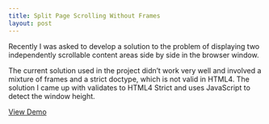 ```yaml
---
title: Split Page Scrolling Without Frames
layout: post
---
```


Recently I was asked to develop a solution to the problem of displaying two independently scrollable content areas side by side in the browser window. 

The current solution used in the project didn’t work very well and involved a mixture of frames and a strict doctype, which is not valid in HTML4. The solution I came up with validates to HTML4 Strict and uses JavaScript to detect the window height. 

[View Demo](http://www.waynemoir.com/wp-content/uploads/2010/12/split.page.with.no.frames.html)